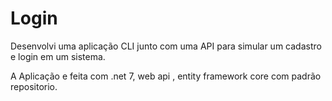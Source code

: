 # Login

Desenvolvi uma aplicação CLI junto com uma API para simular um cadastro e login em um sistema.

A Aplicação e feita com .net 7, web api , entity framework core com padrão repositorio.

